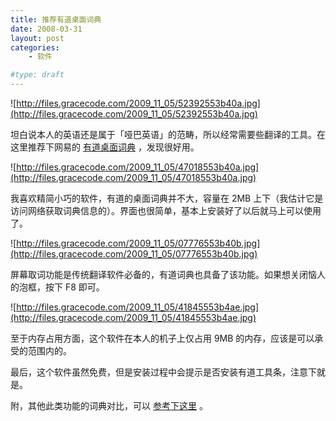 ```yaml
---
title: 推荐有道桌面词典
date: 2008-03-31
layout: post
categories:
    - 软件

#type: draft
---
```


![http://files.gracecode.com/2009_11_05/52392553b40a.jpg](http://files.gracecode.com/2009_11_05/52392553b40a.jpg)

坦白说本人的英语还是属于「哑巴英语」的范畴，所以经常需要些翻译的工具。在这里推荐下网易的 [有道桌面词典](http://cidian.yodao.com/) ，发现很好用。

![http://files.gracecode.com/2009_11_05/47018553b40a.jpg](http://files.gracecode.com/2009_11_05/47018553b40a.jpg)

我喜欢精简小巧的软件，有道的桌面词典并不大，容量在 2MB 上下（我估计它是访问网络获取词典信息的）。界面也很简单，基本上安装好了以后就马上可以使用了。

![http://files.gracecode.com/2009_11_05/07776553b40b.jpg](http://files.gracecode.com/2009_11_05/07776553b40b.jpg)

屏幕取词功能是传统翻译软件必备的，有道词典也具备了该功能。如果想关闭恼人的泡框，按下 F8 即可。

![http://files.gracecode.com/2009_11_05/41845553b4ae.jpg](http://files.gracecode.com/2009_11_05/41845553b4ae.jpg)

至于内存占用方面，这个软件在本人的机子上仅占用 9MB 的内存，应该是可以承受的范围内的。

最后，这个软件虽然免费，但是安装过程中会提示是否安装有道工具条，注意下就是。

附，其他此类功能的词典对比，可以 [参考下这里](http://www.x-force.cn/article.asp?id=345) 。
